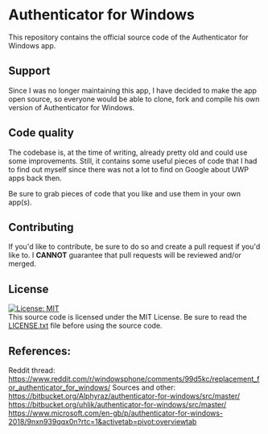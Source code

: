 # Authenticator for Windows
This repository contains the official source code of the Authenticator for Windows app.
## Support
Since I was no longer maintaining this app, I have decided to make the app open source, so everyone would be able to clone, fork and compile his own version of Authenticator for Windows.
## Code quality
The codebase is, at the time of writing, already pretty old and could use some improvements. Still, it contains some useful pieces of code that I had to find out myself since there was not a lot to find on Google about UWP apps back then.

Be sure to grab pieces of code that you like and use them in your own app(s).
## Contributing
If you'd like to contribute, be sure to do so and create a pull request if you'd like to. I **CANNOT** guarantee that pull requests will be reviewed and/or merged.
## License
[![License: MIT](https://img.shields.io/badge/License-MIT-yellow.svg)](https://opensource.org/licenses/MIT)  
This source code is licensed under the MIT License. Be sure to read the [LICENSE.txt](LICENSE.txt) file before using the source code.

## References: 
Reddit thread: 
https://www.reddit.com/r/windowsphone/comments/99d5kc/replacement_for_authenticator_for_windows/
Sources and other: 
https://bitbucket.org/Alphyraz/authenticator-for-windows/src/master/
https://bitbucket.org/uhlik/authenticator-for-windows/src/master/
https://www.microsoft.com/en-gb/p/authenticator-for-windows-2018/9nxn939qqx0n?rtc=1&activetab=pivot:overviewtab
